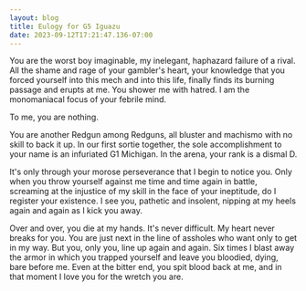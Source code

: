 ```yaml
---
layout: blog
title: Eulogy for G5 Iguazu
date: 2023-09-12T17:21:47.136-07:00
---
```


You are the worst boy imaginable, my inelegant, haphazard failure of a rival.
All the shame and rage of your gambler's heart, your knowledge that you forced
yourself into this mech and into this life, finally finds its burning passage
and erupts at me. You shower me with hatred. I am the monomaniacal focus of your
febrile mind.

To me, you are nothing.

You are another Redgun among Redguns, all bluster and machismo with no skill to
back it up. In our first sortie together, the sole accomplishment to your name
is an infuriated G1 Michigan. In the arena, your rank is a dismal D.

It's only through your morose perseverance that I begin to notice you. Only when
you throw yourself against me time and time again in battle, screaming at the
injustice of my skill in the face of your ineptitude, do I register your
existence. I see you, pathetic and insolent, nipping at my heels again and again
as I kick you away.

Over and over, you die at my hands. It's never difficult. My heart never breaks
for you. You are just next in the line of assholes who want only to get in my
way. But you, only you, line up again and again. Six times I blast away the
armor in which you trapped yourself and leave you bloodied, dying, bare before
me. Even at the bitter end, you spit blood back at me, and in that moment I love
you for the wretch you are.
